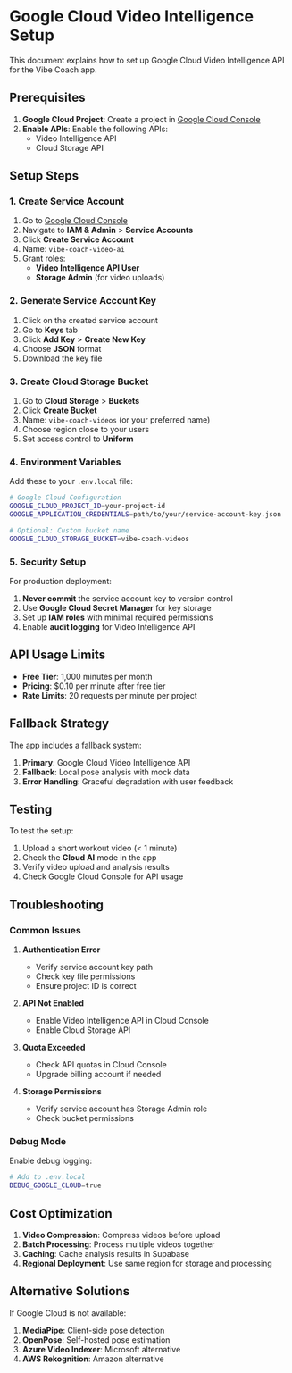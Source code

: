 # Google Cloud Video Intelligence Setup

This document explains how to set up Google Cloud Video Intelligence API for the Vibe Coach app.

## Prerequisites

1. **Google Cloud Project**: Create a project in [Google Cloud Console](https://console.cloud.google.com/)
2. **Enable APIs**: Enable the following APIs:
   - Video Intelligence API
   - Cloud Storage API

## Setup Steps

### 1. Create Service Account

1. Go to [Google Cloud Console](https://console.cloud.google.com/)
2. Navigate to **IAM & Admin** > **Service Accounts**
3. Click **Create Service Account**
4. Name: `vibe-coach-video-ai`
5. Grant roles:
   - **Video Intelligence API User**
   - **Storage Admin** (for video uploads)

### 2. Generate Service Account Key

1. Click on the created service account
2. Go to **Keys** tab
3. Click **Add Key** > **Create New Key**
4. Choose **JSON** format
5. Download the key file

### 3. Create Cloud Storage Bucket

1. Go to **Cloud Storage** > **Buckets**
2. Click **Create Bucket**
3. Name: `vibe-coach-videos` (or your preferred name)
4. Choose region close to your users
5. Set access control to **Uniform**

### 4. Environment Variables

Add these to your `.env.local` file:

```bash
# Google Cloud Configuration
GOOGLE_CLOUD_PROJECT_ID=your-project-id
GOOGLE_APPLICATION_CREDENTIALS=path/to/your/service-account-key.json

# Optional: Custom bucket name
GOOGLE_CLOUD_STORAGE_BUCKET=vibe-coach-videos
```

### 5. Security Setup

For production deployment:

1. **Never commit** the service account key to version control
2. Use **Google Cloud Secret Manager** for key storage
3. Set up **IAM roles** with minimal required permissions
4. Enable **audit logging** for Video Intelligence API

## API Usage Limits

- **Free Tier**: 1,000 minutes per month
- **Pricing**: $0.10 per minute after free tier
- **Rate Limits**: 20 requests per minute per project

## Fallback Strategy

The app includes a fallback system:

1. **Primary**: Google Cloud Video Intelligence API
2. **Fallback**: Local pose analysis with mock data
3. **Error Handling**: Graceful degradation with user feedback

## Testing

To test the setup:

1. Upload a short workout video (< 1 minute)
2. Check the **Cloud AI** mode in the app
3. Verify video upload and analysis results
4. Check Google Cloud Console for API usage

## Troubleshooting

### Common Issues

1. **Authentication Error**
   - Verify service account key path
   - Check key file permissions
   - Ensure project ID is correct

2. **API Not Enabled**
   - Enable Video Intelligence API in Cloud Console
   - Enable Cloud Storage API

3. **Quota Exceeded**
   - Check API quotas in Cloud Console
   - Upgrade billing account if needed

4. **Storage Permissions**
   - Verify service account has Storage Admin role
   - Check bucket permissions

### Debug Mode

Enable debug logging:

```bash
# Add to .env.local
DEBUG_GOOGLE_CLOUD=true
```

## Cost Optimization

1. **Video Compression**: Compress videos before upload
2. **Batch Processing**: Process multiple videos together
3. **Caching**: Cache analysis results in Supabase
4. **Regional Deployment**: Use same region for storage and processing

## Alternative Solutions

If Google Cloud is not available:

1. **MediaPipe**: Client-side pose detection
2. **OpenPose**: Self-hosted pose estimation
3. **Azure Video Indexer**: Microsoft alternative
4. **AWS Rekognition**: Amazon alternative
